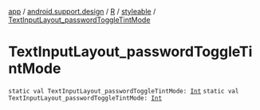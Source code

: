 [app](../../../index.md) / [android.support.design](../../index.md) / [R](../index.md) / [styleable](index.md) / [TextInputLayout_passwordToggleTintMode](.)

# TextInputLayout_passwordToggleTintMode

`static val TextInputLayout_passwordToggleTintMode: `[`Int`](https://kotlinlang.org/api/latest/jvm/stdlib/kotlin/-int/index.html)
`static val TextInputLayout_passwordToggleTintMode: `[`Int`](https://kotlinlang.org/api/latest/jvm/stdlib/kotlin/-int/index.html)